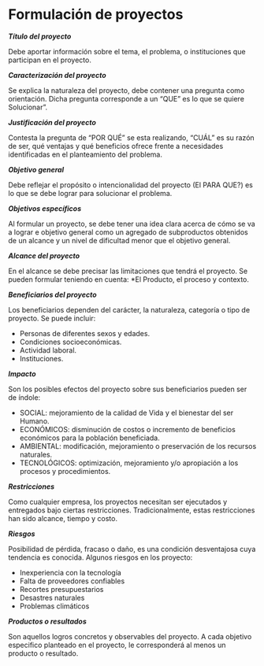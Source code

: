 # Formulación de proyectos


**_Título del proyecto_**

Debe aportar información sobre el tema, el
problema, o instituciones que participan en el
proyecto.


**_Caracterización del proyecto_**

Se explica la naturaleza del proyecto, debe contener una pregunta como orientación. Dicha pregunta corresponde a un “QUE” es lo que
se quiere Solucionar”.


**_Justificación del proyecto_**

Contesta la pregunta de “POR QUÉ” se esta
realizando, “CUÁL” es su razón de ser, qué ventajas
y qué beneficios ofrece frente a necesidades
identificadas en el planteamiento del problema.


**_Objetivo general_**

Debe reflejar el propósito o intencionalidad del
proyecto (El PARA QUE?) es lo que se debe lograr
para solucionar el problema.


**_Objetivos específicos_**

Al formular un proyecto, se debe tener una idea
clara acerca de cómo se va a lograr e objetivo
general como un agregado de subproductos
obtenidos de un alcance y un nivel de dificultad
menor que el objetivo general.


**_Alcance del proyecto_**

En el alcance se debe precisar las limitaciones que
tendrá el proyecto. Se pueden formular teniendo
en cuenta:
*El Producto, el proceso y contexto.


**_Beneficiarios del proyecto_**

Los beneficiarios dependen del carácter, la
naturaleza, categoría o tipo de proyecto.
Se puede incluir:
* Personas de diferentes sexos y edades.
* Condiciones socioeconómicas.
* Actividad laboral.
* Instituciones.


**_Impacto_**

Son los posibles efectos del proyecto sobre sus
beneficiarios pueden ser de índole:
* SOCIAL: mejoramiento de la calidad de Vida y el
bienestar del ser Humano.
* ECONÓMICOS: disminución de costos o
incremento de beneficios económicos para la
población beneficiada.
* AMBIENTAL: modificación, mejoramiento o
preservación de los recursos naturales.
* TECNOLÓGICOS: optimización, mejoramiento y/o
apropiación a los procesos y procedimientos.


**_Restricciones_**

Como cualquier empresa, los proyectos necesitan
ser ejecutados y entregados bajo ciertas
restricciones. Tradicionalmente, estas restricciones
han sido alcance, tiempo y costo.


**_Riesgos_**

Posibilidad de pérdida, fracaso o daño, es una
condición desventajosa cuya tendencia es
conocida.
Algunos riesgos en los proyecto:
* Inexperiencia con la tecnología
* Falta de proveedores confiables
* Recortes presupuestarios
* Desastres naturales
* Problemas climáticos


**_Productos o resultados_**

Son aquellos logros concretos y observables del
proyecto. A cada objetivo especifico planteado en el
proyecto, le corresponderá al menos un producto o
resultado.